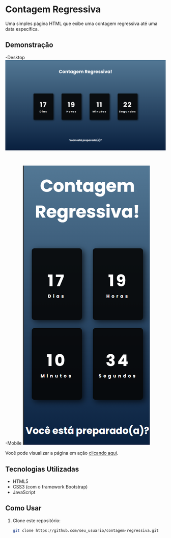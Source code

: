 # Contagem Regressiva

Uma simples página HTML que exibe uma contagem regressiva até uma data específica.

## Demonstração

-Desktop
![Preview da Contagem Regressiva](src/img/preview-desktop.png)

<br>

-Mobile
![Preview da Contagem Regressiva](src/img/preview-mob.png)


Você pode visualizar a página em ação [clicando aqui](https://codeclayton.github.io/Contador-Regressivo/index.html).

## Tecnologias Utilizadas

- HTML5
- CSS3 (com o framework Bootstrap)
- JavaScript

## Como Usar

1. Clone este repositório:
   ```bash
   git clone https://github.com/seu_usuario/contagem-regressiva.git

